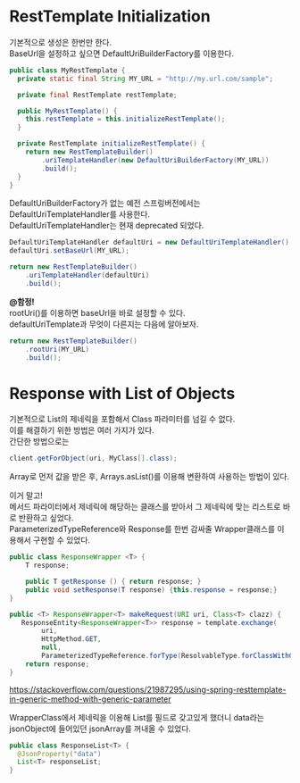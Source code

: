 # RestTemplate Initialization
기본적으로 생성은 한번만 한다.   
BaseUrl을 설정하고 싶으면 DefaultUriBuilderFactory를 이용한다.   
```java
public class MyRestTemplate {
  private static final String MY_URL = "http://my.url.com/sample";

  private final RestTemplate restTemplate;

  public MyRestTemplate() {
    this.restTemplate = this.initializeRestTemplate();
  }

  private RestTemplate initializeRestTemplate() {
    return new RestTemplateBuilder()
        .uriTemplateHandler(new DefaultUriBuilderFactory(MY_URL))
        .build();
  }
}
```

DefaultUriBuilderFactory가 없는 예전 스프링버전에서는 DefaultUriTemplateHandler를 사용한다.   
DefaultUriTemplateHandler는 현재 deprecated 되었다.   
```java
DefaultUriTemplateHandler defaultUri = new DefaultUriTemplateHandler();
defaultUri.setBaseUrl(MY_URL);

return new RestTemplateBuilder()
    .uriTemplateHandler(defaultUri)
    .build();
```

**@함정!**   
rootUri()를 이용하면 baseUrl을 바로 설정할 수 있다.   
defaultUriTemplate과 무엇이 다른지는 다음에 알아보자.   
```java
return new RestTemplateBuilder()
    .rootUri(MY_URL)
    .build();
```

# Response with List of Objects
기본적으로 List의 제네릭을 포함해서 Class 파라미터를 넘길 수 없다.   
이를 해결하기 위한 방법은 여러 가지가 있다.   
간단한 방법으로는   
```java
client.getForObject(uri, MyClass[].class);
```   
Array로 먼저 값을 받은 후, Arrays.asList()를 이용해 변환하여 사용하는 방법이 있다.   

이거 말고!   
메서드 파라미터에서 제네릭에 해당하는 클래스를 받아서 그 제네릭에 맞는 리스트로 바로 반환하고 싶었다.   
ParameterizedTypeReference와 Response를 한번 감싸줄 Wrapper클래스를 이용해서 구현할 수 있었다.   
```java
public class ResponseWrapper <T> {
    T response;

    public T getResponse () { return response; }
    public void setResponse(T response) {this.response = response;}
}
```   
```java
public <T> ResponseWrapper<T> makeRequest(URI uri, Class<T> clazz) {
   ResponseEntity<ResponseWrapper<T>> response = template.exchange(
        uri,
        HttpMethod.GET,
        null,
        ParameterizedTypeReference.forType(ResolvableType.forClassWithGenerics(ResponseWrapper.class, clazz).getType()));
    return response;
}
```   
https://stackoverflow.com/questions/21987295/using-spring-resttemplate-in-generic-method-with-generic-parameter

WrapperClass에서 제네릭을 이용해 List를 필드로 갖고있게 했더니 data라는 jsonObject에 들어있던 jsonArray를 꺼내올 수 있었다.   
```java
public class ResponseList<T> {
  @JsonProperty("data")
  List<T> responseList;
}
```
